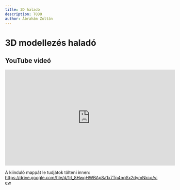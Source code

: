 ```yaml
---
title: 3D haladó
description: TODO
author: Ábrahám Zoltán
---
```


# 3D modellezés haladó

## YouTube videó

<div class="youtube-16-9">
    <iframe width="560" height="315" src="https://www.youtube-nocookie.com/embed/xMAQWBLhaoY" title="YouTube video player" frameborder="0" allow="accelerometer; autoplay; clipboard-write; encrypted-media; gyroscope; picture-in-picture" allowfullscreen></iframe>
</div>

A kiinduló mappát le tudjátok tölteni innen: https://drive.google.com/file/d/1rl_8HwqHWBApSa1x7Tp4nqSx2dymNkco/view
